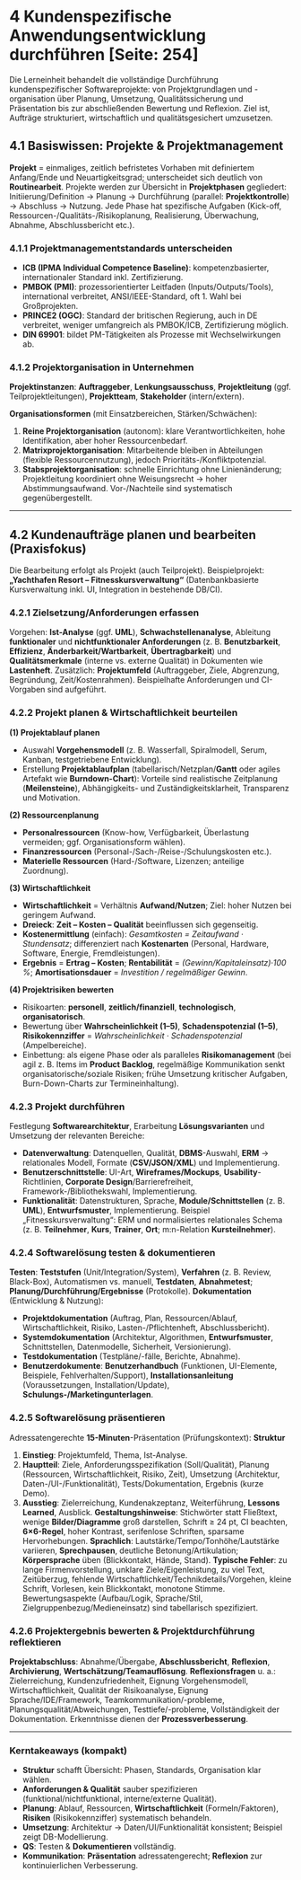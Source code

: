 # 4 Kundenspezifische Anwendungsentwicklung durchführen [Seite: 254]

Die Lerneinheit behandelt die vollständige Durchführung kundenspezifischer Softwareprojekte: von Projektgrundlagen und -organisation über Planung, Umsetzung, Qualitätssicherung und Präsentation bis zur abschließenden Bewertung und Reflexion. Ziel ist, Aufträge strukturiert, wirtschaftlich und qualitätsgesichert umzusetzen. 

## 4.1 Basiswissen: Projekte & Projektmanagement

**Projekt** = einmaliges, zeitlich befristetes Vorhaben mit definiertem Anfang/Ende und Neuartigkeitsgrad; unterscheidet sich deutlich von **Routinearbeit**. Projekte werden zur Übersicht in **Projektphasen** gegliedert: Initiierung/Definition → Planung → Durchführung (parallel: **Projektkontrolle**) → Abschluss → Nutzung. Jede Phase hat spezifische Aufgaben (Kick-off, Ressourcen-/Qualitäts-/Risikoplanung, Realisierung, Überwachung, Abnahme, Abschlussbericht etc.). 

### 4.1.1 Projektmanagementstandards unterscheiden

* **ICB (IPMA Individual Competence Baseline)**: kompetenzbasierter, internationaler Standard inkl. Zertifizierung.
* **PMBOK (PMI)**: prozessorientierter Leitfaden (Inputs/Outputs/Tools), international verbreitet, ANSI/IEEE-Standard, oft 1. Wahl bei Großprojekten.
* **PRINCE2 (OGC)**: Standard der britischen Regierung, auch in DE verbreitet, weniger umfangreich als PMBOK/ICB, Zertifizierung möglich.
* **DIN 69901**: bildet PM-Tätigkeiten als Prozesse mit Wechselwirkungen ab. 

### 4.1.2 Projektorganisation in Unternehmen

**Projektinstanzen**: **Auftraggeber**, **Lenkungsausschuss**, **Projektleitung** (ggf. Teilprojektleitungen), **Projektteam**, **Stakeholder** (intern/extern). 

**Organisationsformen** (mit Einsatzbereichen, Stärken/Schwächen):

1. **Reine Projektorganisation** (autonom): klare Verantwortlichkeiten, hohe Identifikation, aber hoher Ressourcenbedarf.
2. **Matrixprojektorganisation**: Mitarbeitende bleiben in Abteilungen (flexible Ressourcennutzung), jedoch Prioritäts-/Konfliktpotenzial.
3. **Stabsprojektorganisation**: schnelle Einrichtung ohne Linienänderung; Projektleitung koordiniert ohne Weisungsrecht → hoher Abstimmungsaufwand.
   Vor-/Nachteile sind systematisch gegenübergestellt. 

---

## 4.2 Kundenaufträge planen und bearbeiten (Praxisfokus)

Die Bearbeitung erfolgt als Projekt (auch Teilprojekt). Beispielprojekt: **„Yachthafen Resort – Fitnesskursverwaltung“** (Datenbankbasierte Kursverwaltung inkl. UI, Integration in bestehende DB/CI). 

### 4.2.1 Zielsetzung/Anforderungen erfassen

Vorgehen: **Ist-Analyse** (ggf. **UML**), **Schwachstellenanalyse**, Ableitung **funktionaler** und **nichtfunktionaler Anforderungen** (z. B. **Benutzbarkeit**, **Effizienz**, **Änderbarkeit/Wartbarkeit**, **Übertragbarkeit**) und **Qualitätsmerkmale** (interne vs. externe Qualität) in Dokumenten wie **Lastenheft**. Zusätzlich: **Projektumfeld** (Auftraggeber, Ziele, Abgrenzung, Begründung, Zeit/Kostenrahmen). Beispielhafte Anforderungen und CI-Vorgaben sind aufgeführt. 

### 4.2.2 Projekt planen & Wirtschaftlichkeit beurteilen

**(1) Projektablauf planen**

* Auswahl **Vorgehensmodell** (z. B. Wasserfall, Spiralmodell, Serum, Kanban, testgetriebene Entwicklung).
* Erstellung **Projektablaufplan** (tabellarisch/Netzplan/**Gantt** oder agiles Artefakt wie **Burndown-Chart**): Vorteile sind realistische Zeitplanung (**Meilensteine**), Abhängigkeits- und Zuständigkeitsklarheit, Transparenz und Motivation. 

**(2) Ressourcenplanung**

* **Personalressourcen** (Know-how, Verfügbarkeit, Überlastung vermeiden; ggf. Organisationsform wählen).
* **Finanzressourcen** (Personal-/Sach-/Reise-/Schulungskosten etc.).
* **Materielle Ressourcen** (Hard-/Software, Lizenzen; anteilige Zuordnung). 

**(3) Wirtschaftlichkeit**

* **Wirtschaftlichkeit** = Verhältnis **Aufwand/Nutzen**; Ziel: hoher Nutzen bei geringem Aufwand.
* **Dreieck**: **Zeit – Kosten – Qualität** beeinflussen sich gegenseitig.
* **Kostenermittlung** (einfach): *Gesamtkosten = Zeitaufwand · Stundensatz*; differenziert nach **Kostenarten** (Personal, Hardware, Software, Energie, Fremdleistungen).
* **Ergebnis** = **Ertrag – Kosten**;
  **Rentabilität** = *(Gewinn/Kapitaleinsatz)·100 %*;
  **Amortisationsdauer** = *Investition / regelmäßiger Gewinn*. 

**(4) Projektrisiken bewerten**

* Risikoarten: **personell**, **zeitlich/finanziell**, **technologisch**, **organisatorisch**.
* Bewertung über **Wahrscheinlichkeit (1–5)**, **Schadenspotenzial (1–5)**, **Risikokennziffer** = *Wahrscheinlichkeit · Schadenspotenzial* (Ampelbereiche).
* Einbettung: als eigene Phase oder als paralleles **Risikomanagement** (bei agil z. B. Items im **Product Backlog**, regelmäßige Kommunikation senkt organisatorische/soziale Risiken; frühe Umsetzung kritischer Aufgaben, Burn-Down-Charts zur Termineinhaltung). 

### 4.2.3 Projekt durchführen

Festlegung **Softwarearchitektur**, Erarbeitung **Lösungsvarianten** und Umsetzung der relevanten Bereiche:

* **Datenverwaltung**: Datenquellen, Qualität, **DBMS**-Auswahl, **ERM** → relationales Modell, Formate (**CSV/JSON/XML**) und Implementierung.
* **Benutzerschnittstelle**: UI-Art, **Wireframes/Mockups**, **Usability**-Richtlinien, **Corporate Design**/Barrierefreiheit, Framework-/Bibliothekswahl, Implementierung.
* **Funktionalität**: Datenstrukturen, Sprache, **Module/Schnittstellen** (z. B. **UML**), **Entwurfsmuster**, Implementierung.
  Beispiel „Fitnesskursverwaltung“: ERM und normalisiertes relationales Schema (z. B. **Teilnehmer**, **Kurs**, **Trainer**, **Ort**; m:n-Relation **Kursteilnehmer**). 

### 4.2.4 Softwarelösung testen & dokumentieren

**Testen**: **Teststufen** (Unit/Integration/System), **Verfahren** (z. B. Review, Black-Box), Automatismen vs. manuell, **Testdaten**, **Abnahmetest**; **Planung/Durchführung/Ergebnisse** (Protokolle).
**Dokumentation** (Entwicklung & Nutzung):

* **Projektdokumentation** (Auftrag, Plan, Ressourcen/Ablauf, Wirtschaftlichkeit, Risiko, Lasten-/Pflichtenheft, Abschlussbericht).
* **Systemdokumentation** (Architektur, Algorithmen, **Entwurfsmuster**, Schnittstellen, Datenmodelle, Sicherheit, Versionierung).
* **Testdokumentation** (Testpläne/-fälle, Berichte, Abnahme).
* **Benutzerdokumente**: **Benutzerhandbuch** (Funktionen, UI-Elemente, Beispiele, Fehlverhalten/Support), **Installationsanleitung** (Voraussetzungen, Installation/Update), **Schulungs-/Marketingunterlagen**. 

### 4.2.5 Softwarelösung präsentieren

Adressatengerechte **15-Minuten**-Präsentation (Prüfungskontext):
**Struktur**

1. **Einstieg**: Projektumfeld, Thema, Ist-Analyse.
2. **Hauptteil**: Ziele, Anforderungsspezifikation (Soll/Qualität), Planung (Ressourcen, Wirtschaftlichkeit, Risiko, Zeit), Umsetzung (Architektur, Daten-/UI-/Funktionalität), Tests/Dokumentation, Ergebnis (kurze Demo).
3. **Ausstieg**: Zielerreichung, Kundenakzeptanz, Weiterführung, **Lessons Learned**, Ausblick.
   **Gestaltungshinweise**: Stichwörter statt Fließtext, wenige **Bilder/Diagramme** groß darstellen, Schrift ≥ 24 pt, CI beachten, **6×6-Regel**, hoher Kontrast, serifenlose Schriften, sparsame Hervorhebungen. **Sprachlich**: Lautstärke/Tempo/Tonhöhe/Lautstärke variieren, **Sprechpausen**, deutliche Betonung/Artikulation; **Körpersprache** üben (Blickkontakt, Hände, Stand). **Typische Fehler**: zu lange Firmenvorstellung, unklare Ziele/Eigenleistung, zu viel Text, Zeitüberzug, fehlende Wirtschaftlichkeit/Technikdetails/Vorgehen, kleine Schrift, Vorlesen, kein Blickkontakt, monotone Stimme. Bewertungsaspekte (Aufbau/Logik, Sprache/Stil, Zielgruppenbezug/Medieneinsatz) sind tabellarisch spezifiziert. 

### 4.2.6 Projektergebnis bewerten & Projektdurchführung reflektieren

**Projektabschluss**: Abnahme/Übergabe, **Abschlussbericht**, **Reflexion**, **Archivierung**, **Wertschätzung/Teamauflösung**. **Reflexionsfragen** u. a.: Zielerreichung, Kundenzufriedenheit, Eignung Vorgehensmodell, Wirtschaftlichkeit, Qualität der Risikoanalyse, Eignung Sprache/IDE/Framework, Teamkommunikation/-probleme, Planungsqualität/Abweichungen, Testtiefe/-probleme, Vollständigkeit der Dokumentation. Erkenntnisse dienen der **Prozessverbesserung**. 

---

### Kerntakeaways (kompakt)

* **Struktur** schafft Übersicht: Phasen, Standards, Organisation klar wählen.
* **Anforderungen & Qualität** sauber spezifizieren (funktional/nichtfunktional, interne/externe Qualität).
* **Planung**: Ablauf, Ressourcen, **Wirtschaftlichkeit** (Formeln/Faktoren), **Risiken** (Risikokennziffer) systematisch behandeln.
* **Umsetzung**: Architektur → Daten/UI/Funktionalität konsistent; Beispiel zeigt DB-Modellierung.
* **QS**: Testen & **Dokumentieren** vollständig.
* **Kommunikation**: **Präsentation** adressatengerecht; **Reflexion** zur kontinuierlichen Verbesserung. 
